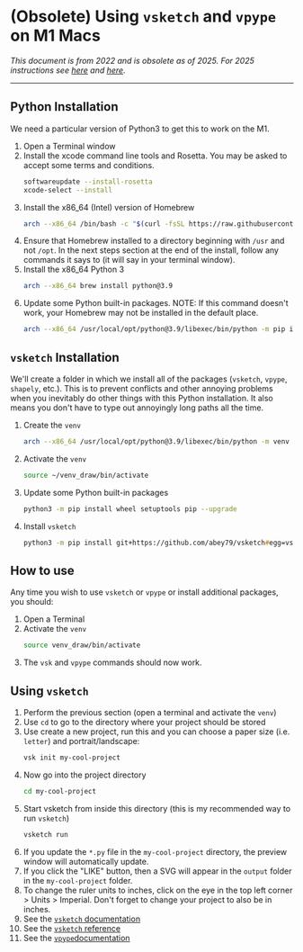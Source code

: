 # (Obsolete) Using `vsketch` and `vpype` on M1 Macs

*This document is from 2022 and is obsolete as of 2025. For 2025 instructions see [here](https://github.com/golanlevin/DrawingWithMachines/blob/main/generating_svg/python/README.md#1-creating-a-suitable-python310-virtual-environment) and [here](https://github.com/golanlevin/DrawingWithMachines/blob/main/generating_svg/python/README.md#3-generating-an-svg-using-vsketch-and-vscode).*

---

## Python Installation

We need a particular version of Python3 to get this to work on the M1.

1. Open a Terminal window
2. Install the xcode command line tools and Rosetta. You may be asked to accept some terms and conditions.
   ```zsh
   softwareupdate --install-rosetta
   xcode-select --install
   ```
3. Install the x86_64 (Intel) version of Homebrew
   ```zsh
   arch --x86_64 /bin/bash -c "$(curl -fsSL https://raw.githubusercontent.com/Homebrew/install/master/install.sh)"
   ```
4. Ensure that Homebrew installed to a directory beginning with `/usr` and not `/opt`. In the next steps section at the end of the install, follow any commands it says to (it will say in your terminal window).
5. Install the x86_64 Python 3
   ```zsh
   arch --x86_64 brew install python@3.9
   ```
6. Update some Python built-in packages. NOTE: If this command doesn't work, your Homebrew may not be installed in the default place.
   ```zsh
   arch --x86_64 /usr/local/opt/python@3.9/libexec/bin/python -m pip install wheel setuptools pip --upgrade
   ```

## `vsketch` Installation

We'll create a folder in which we install all of the packages (`vsketch`, `vpype`, `shapely`, etc.). This is to prevent conflicts and other annoying problems when you inevitably do other things with this Python installation. It also means you don't have to type out annoyingly long paths all the time.

1. Create the `venv`
   ```zsh
   arch --x86_64 /usr/local/opt/python@3.9/libexec/bin/python -m venv ~/venv_draw
2. Activate the `venv`
   ```zsh
   source ~/venv_draw/bin/activate
   ```
3. Update some Python built-in packages
   ```zsh
   python3 -m pip install wheel setuptools pip --upgrade
   ```
4. Install `vsketch`
   ```zsh
   python3 -m pip install git+https://github.com/abey79/vsketch#egg=vsketch
   ```

## How to use

Any time you wish to use `vsketch` or `vpype` or install additional packages, you should:

1. Open a Terminal
2. Activate the `venv`
   ```zsh
   source venv_draw/bin/activate
   ```
3. The `vsk` and `vpype` commands should now work.

## Using `vsketch`

1. Perform the previous section (open a terminal and activate the `venv`)
2. Use `cd` to go to the directory where your project should be stored
3. Use create a new project, run this and you can choose a paper size (i.e. `letter`) and portrait/landscape:
   ```zsh
   vsk init my-cool-project
   ```
4. Now go into the project directory
   ```zsh
   cd my-cool-project
   ```
5. Start vsketch from inside this directory (this is my recommended way to run `vsketch`)
   ```zsh
   vsketch run
   ```
6. If you update the `*.py` file in the `my-cool-project` directory, the preview window will automatically update.
7. If you click the "LIKE" button, then a SVG will appear in the `output` folder in the `my-cool-project` folder.
8. To change the ruler units to inches, click on the eye in the top left corner > Units > Imperial. Don't forget to change your project to also be in inches.
9. See the [`vsketch` documentation](https://vsketch.readthedocs.io/en/latest/overview.html#write-sketches-with-the-vsketch-api)
10. See the [`vsketch` reference](https://vsketch.readthedocs.io/en/latest/reference/vsketch.Vsketch.html#vsketch.Vsketch)
11. See the [`vpype`documentation](https://vpype.readthedocs.io/en/stable/)
